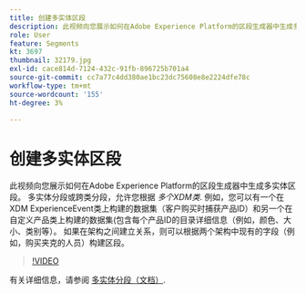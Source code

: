 ```yaml
---
title: 创建多实体区段
description: 此视频向您展示如何在Adobe Experience Platform的区段生成器中生成多实体区段。  多实体分段或跨类分段允许您构建基于多个XDM类的数据组合区段。
role: User
feature: Segments
kt: 3697
thumbnail: 32179.jpg
exl-id: cace814d-7124-432c-91fb-896725b701a4
source-git-commit: cc7a77c4dd380ae1bc23dc75608e8e2224dfe78c
workflow-type: tm+mt
source-wordcount: '155'
ht-degree: 3%

---
```


# 创建多实体区段

此视频向您展示如何在Adobe Experience Platform的区段生成器中生成多实体区段。  多实体分段或跨类分段，允许您根据 *多个XDM类*. 例如，您可以有一个在XDM ExperienceEvent类上构建的数据集（客户购买时捕获产品ID）和另一个在自定义产品类上构建的数据集(包含每个产品ID的目录详细信息（例如，颜色、大小、类别等）。 如果在架构之间建立关系，则可以根据两个架构中现有的字段（例如，购买夹克的人员）构建区段。

<!--Segment context (segment payload) allows you to provide key contextual details, such as a visitor's abandoned cart contents, in your segment definition so you can send personalized messages.-->

>[!VIDEO](https://video.tv.adobe.com/v/32179?quality=12&learn=on)

有关详细信息，请参阅 [多实体分段（文档）](https://experienceleague.adobe.com/docs/experience-platform/segmentation/multi-entity-segmentation.html).
